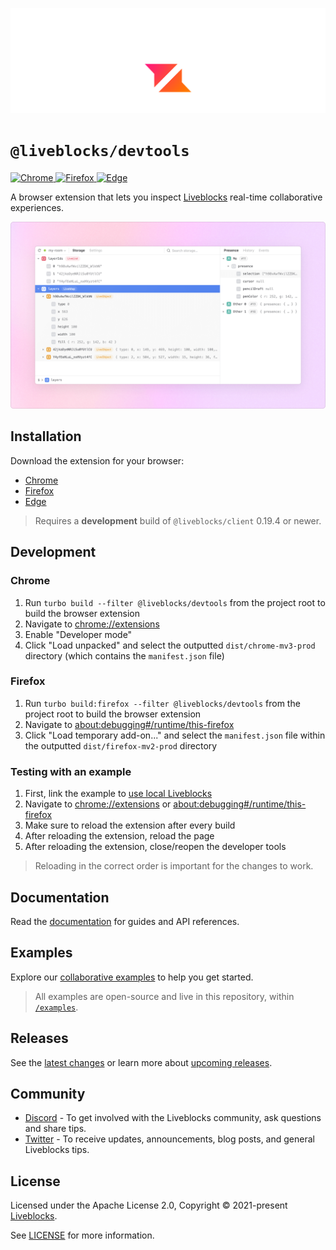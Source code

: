 <p align="center">
  <a href="https://liveblocks.io">
    <img src="https://raw.githubusercontent.com/liveblocks/liveblocks/main/.github/assets/header.svg" alt="Liveblocks" />
  </a>
</p>

# `@liveblocks/devtools`

<p>
  <a href="https://chrome.google.com/webstore/detail/liveblocks-devtools/iiagocfmmhknpdalddkbiejnfmbmlffk">
    <img src="https://img.shields.io/badge/chrome-message?style=flat&logo=google%20chrome&color=666&logoColor=fff" alt="Chrome" />
  </a>
  <a href="https://addons.mozilla.org/en-US/firefox/addon/liveblocks-devtools/">
    <img src="https://img.shields.io/badge/firefox-message?style=flat&logo=firefox&color=f63&logoColor=fff" alt="Firefox" />
  </a>
  <a href="https://microsoftedge.microsoft.com/addons/detail/liveblocks-devtools/hfecmmnilleegmjaegkjjklnjbgadikg">
    <img src="https://img.shields.io/badge/edge-message?style=flat&logo=microsoft%20edge&color=18f&logoColor=fff" alt="Edge" />
  </a>
</p>

A browser extension that lets you inspect [Liveblocks](https://liveblocks.io)
real-time collaborative experiences.

<img src="https://raw.githubusercontent.com/liveblocks/liveblocks/main/.github/assets/devtools/devtools.png" width="640" alt="Liveblocks DevTools" />

## Installation

Download the extension for your browser:

- [Chrome](https://chrome.google.com/webstore/detail/liveblocks-devtools/iiagocfmmhknpdalddkbiejnfmbmlffk)
- [Firefox](https://addons.mozilla.org/en-US/firefox/addon/liveblocks-devtools/)
- [Edge](https://microsoftedge.microsoft.com/addons/detail/liveblocks-devtools/hfecmmnilleegmjaegkjjklnjbgadikg)

> Requires a **development** build of `@liveblocks/client` 0.19.4 or newer.

## Development

### Chrome

1. Run `turbo build --filter @liveblocks/devtools` from the project root to
   build the browser extension
1. Navigate to [chrome://extensions](chrome://extensions)
1. Enable "Developer mode"
1. Click "Load unpacked" and select the outputted `dist/chrome-mv3-prod`
   directory (which contains the `manifest.json` file)

### Firefox

1. Run `turbo build:firefox --filter @liveblocks/devtools` from the project root
   to build the browser extension
1. Navigate to
   [about:debugging#/runtime/this-firefox](about:debugging#/runtime/this-firefox)
1. Click "Load temporary add-on..." and select the `manifest.json` file within
   the outputted `dist/firefox-mv2-prod` directory

### Testing with an example

1. First, link the example to
   [use local Liveblocks](https://github.com/liveblocks/liveblocks/blob/main/examples/README.md#linking-examples-to-the-local-liveblocks-packages)
1. Navigate to [chrome://extensions](chrome://extensions) or
   [about:debugging#/runtime/this-firefox](about:debugging#/runtime/this-firefox)
1. Make sure to reload the extension after every build
1. After reloading the extension, reload the page
1. After reloading the extension, close/reopen the developer tools

> Reloading in the correct order is important for the changes to work.

## Documentation

Read the [documentation](https://liveblocks.io/docs) for guides and API
references.

## Examples

Explore our [collaborative examples](https://liveblocks.io/examples) to help you
get started.

> All examples are open-source and live in this repository, within
> [`/examples`](../../examples).

## Releases

See the [latest changes](https://github.com/liveblocks/liveblocks/releases) or
learn more about
[upcoming releases](https://github.com/liveblocks/liveblocks/milestones).

## Community

- [Discord](https://discord.gg/X4YWJuH9VY) - To get involved with the Liveblocks
  community, ask questions and share tips.
- [Twitter](https://twitter.com/liveblocks) - To receive updates, announcements,
  blog posts, and general Liveblocks tips.

## License

Licensed under the Apache License 2.0, Copyright © 2021-present
[Liveblocks](https://liveblocks.io).

See [LICENSE](../../LICENSE) for more information.
